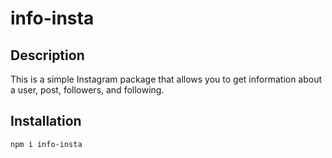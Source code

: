 # info-insta

## Description

This is a simple Instagram package that allows you to get information about a user, post, followers, and following.

## Installation

```bash
npm i info-insta
```
